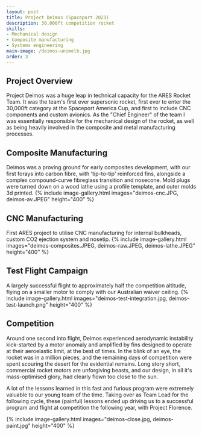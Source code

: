 ```yaml
---
layout: post
title: Project Deimos (Spaceport 2023)
description: 30,000ft competition rocket
skills: 
- Mechanical design
- Composite manufacturing
- Systems engineering
main-image: /deimos-unimelb.jpg
order: 3
---
```


## Project Overview
Project Deimos was a huge leap in technical capacity for the ARES Rocket Team.  It was the team's first ever supersonic rocket, first ever to enter the 30,000ft category at the Spaceport America Cup, and first to include CNC components and custom avionics.  As the "Chief Engineer" of the team I was essentially responsible for the mechanical design of the rocket, as well as being heavily involved in the composite and metal manufacturing processes. 

## Composite Manufacturing
Deimos was a proving ground for early composites development, with our first forays into carbon fibre, with 'tip-to-tip' reinforced fins, alongside a complex compound-curve fibreglass transition and nosecone.  Mold plugs were turned down on a wood lathe using a profile template, and outer molds 3d printed.
{% include image-gallery.html images="deimos-cnc.JPG, deimos-av.JPEG" height="400" %}

## CNC Manufacturing
First ARES project to utilise CNC manufacturing for internal bulkheads, custom CO2 ejection system and nosetip.
{% include image-gallery.html images="deimos-composites.JPEG, deimos-raw.JPEG, deimos-lathe.JPEG" height="400" %}



## Test Flight Campaign
A largely successful flight to approximately half the competition altitude, flying on a smaller motor to comply with our Australian waiver ceiling.
{% include image-gallery.html images="deimos-test-integration.jpg, deimos-test-launch.png" height="400" %}


## Competition

Around one second into flight, Deimos experienced aerodynamic instability kick-started by a motor anomaly and amplified by fins designed to operate at their aeroelastic limit, at the best of times.  In the blink of an eye, the rocket was in a million pieces, and the remaining days of competition were spent scouring the desert for the evidential remains.  Long story short, commercial rocket motors are unforgiving beasts, and our design, in all it's mass-optimised glory, had clearly flown too close to the sun.

A lot of the lessons learned in this fast and furious program were extremely valuable to our young team of the time.  Taking over as Team Lead for the following cycle, these (painful) lessons ended up driving us to a successful program and flight at competition the following year, with Project Florence.

{% include image-gallery.html images="deimos-close.jpg, deimos-paint.jpg" height="400" %}